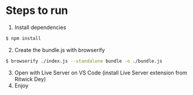 # Steps to run
1. Install dependencies

```bash
$ npm install
```
2. Create the bundle.js with browserify

```bash
$ browserify ./index.js --standalone bundle -o ./bundle.js
```

3. Open with Live Server on VS Code (install Live Server extension from Ritwick Dey)
4. Enjoy